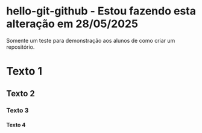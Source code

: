 # hello-git-github - Estou fazendo esta alteração em 28/05/2025
Somente um teste para demonstração aos alunos de como criar um repositório.

# Texto 1
## Texto 2
### Texto 3
#### Texto 4
